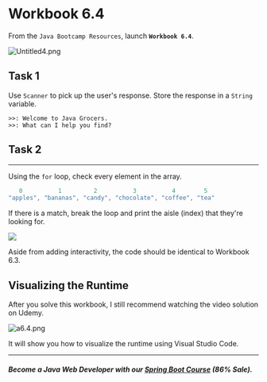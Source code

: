 # Workbook 6.4

From the `Java Bootcamp Resources`, launch **`Workbook 6.4`**.

![Untitled4.png](https://firebasestorage.googleapis.com/v0/b/learnthepart-75aed.appspot.com/o/images%2Ff71f46a5-07a8-4e7b-912d-431beaa0f084?alt=media&token=71261602-3174-4099-8f92-fe2ad0243773)

## Task 1

Use `Scanner` to pick up the user's response. Store the response in a `String` variable.
```
>>: Welcome to Java Grocers.
>>: What can I help you find?
```

## Task 2
------

Using the `for` loop, check every element in the array. 

```java
   0          1         2          3          4        5
"apples", "bananas", "candy", "chocolate", "coffee", "tea"
```


If there is a match, break the loop and print the aisle (index) that they're looking for.

![](https://firebasestorage.googleapis.com/v0/b/learnthepart-75aed.appspot.com/o/images%2Fe5c67c5e-3619-4ed4-b4df-8c4b8aa85715?alt=media&token=5c337399-ef72-4c42-853b-d59b29d452b1)

Aside from adding interactivity, the code should be identical to Workbook 6.3.

## Visualizing the Runtime

After you solve this workbook, I still recommend watching the video solution on Udemy.

![a6.4.png](https://firebasestorage.googleapis.com/v0/b/learnthepart-75aed.appspot.com/o/images%2F665a186a-c730-4db9-a303-5cf3e1575c89?alt=media&token=5679f510-ecfb-421d-9d6b-ecef701b2433)

It will show you how to visualize the runtime using Visual Studio Code.

----------
##### Become a Java Web Developer with our [Spring Boot Course](https://udemy-redirect-app.herokuapp.com/spring) (86% Sale).